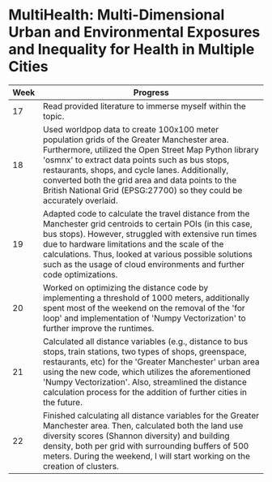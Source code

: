 # MultiHealth: Multi-Dimensional Urban and Environmental Exposures and Inequality for Health in Multiple Cities

| Week | Progress |
|----------|----------|
| 17 | Read provided literature to immerse myself within the topic.
| 18 | Used worldpop data to create 100x100 meter population grids of the Greater Manchester area. Furthermore, utilized the Open Street Map Python library 'osmnx' to extract data points such as bus stops, restaurants, shops, and cycle lanes. Additionally, converted both the grid area and data points to the British National Grid (EPSG:27700) so they could be accurately overlaid.
| 19 | Adapted code to calculate the travel distance from the Manchester grid centroids to certain POIs (in this case, bus stops). However, struggled with extensive run times due to hardware limitations and the scale of the calculations. Thus, looked at various possible solutions such as the usage of cloud environments and further code optimizations. |
| 20 | Worked on optimizing the distance code by implementing a threshold of 1000 meters, additionally spent most of the weekend on the removal of the 'for loop' and implementation of 'Numpy Vectorization' to further improve the runtimes. |
| 21 | Calculated all distance variables (e.g., distance to bus stops, train stations, two types of shops, greenspace, restaurants, etc) for the 'Greater Manchester' urban area using the new code, which utilizes the aforementioned 'Numpy Vectorization'. Also, streamlined the distance calculation process for the addition of further cities in the future. |
| 22 | Finished calculating all distance variables for the Greater Manchester area. Then, calculated both the land use diversity scores (Shannon diversity) and building density, both per grid with surrounding buffers of 500 meters. During the weekend, I will start working on the creation of clusters. |
